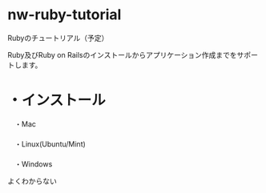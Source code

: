 nw-ruby-tutorial
================

Rubyのチュートリアル（予定）

Ruby及びRuby on Railsのインストールからアプリケーション作成までをサポートします。


・インストール
================
　・Mac
　    
　    
　・Linux(Ubuntu/Mint)
　   
　   
　・Windows

よくわからない